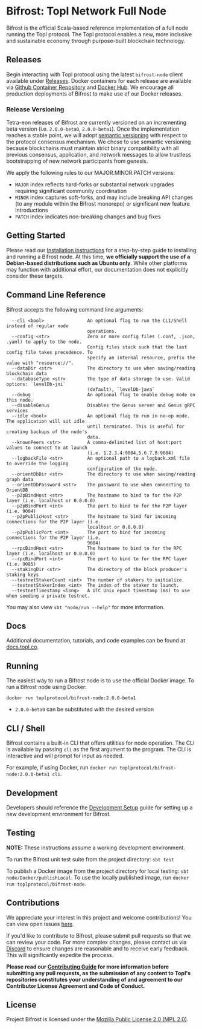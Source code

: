 Bifrost: Topl Network Full Node
====================================================================================================================================================================================
Bifrost is the official Scala-based reference implementation of a full node running the Topl protocol.
The Topl protocol enables a new, more inclusive and sustainable economy through purpose-built blockchain technology.


Releases
----------
Begin interacting with Topl protocol using the latest `bifrost-node` client available under [Releases](https://github.com/Topl/Project-Bifrost/releases/latest).
Docker containers for each release are available via [Github Container Repository](https://github.com/Topl/Bifrost/pkgs/container/bifrost-node) and [Docker Hub](https://hub.docker.com/r/toplprotocol/bifrost-node/tags).
We encourage all production deployments of Bifrost to make use of our Docker releases.

### Release Versioning
Tetra-eon releases of Bifrost are currently versioned on an incrementing beta version (i.e. `2.0.0-beta0`, `2.0.0-beta1`).  Once the implementation reaches a stable point, we will adopt [semantic versioning](https://semver.org/) with respect to the protocol consensus mechanism.
We chose to use semantic versioning because blockchains must maintain strict binary compatibility with all previous consensus, application, and network messages to allow trustless bootstrapping of new network participants from genesis.

We apply the following rules to our MAJOR.MINOR.PATCH versions:
- `MAJOR` index reflects hard-forks or substantial network upgrades requiring significant community coordination
- `MINOR` index captures soft-forks, and may include breaking API changes (to any module within the Bifrost monorepo) or significant new feature introductions
- `PATCH` index indicates non-breaking changes and bug fixes

Getting Started
-------------------
Please read our [Installation instructions](https://github.com/Topl/Bifrost/wiki/Install-and-Build) for a step-by-step
guide to installing and running a Bifrost node. At this time, **we officially support the use of a Debian-based distributions such as Ubuntu only**. While other platforms may function with additional effort, our documentation does not explicitly consider these targets.

Command Line Reference
----------
Bifrost accepts the following command line arguments:
```
  --cli <bool>                An optional flag to run the CLI/Shell instead of regular node
                              operations.
  --config <str>              Zero or more config files (.conf, .json, .yaml) to apply to the node.
                              Config files stack such that the last config file takes precedence. To
                              specify an internal resource, prefix the value with "resource://".
  --dataDir <str>             The directory to use when saving/reading blockchain data
  --databaseType <str>        The type of data storage to use. Valid options: `levelDb-jni`
                              (default), `levelDb-java`
  --debug                     An optional flag to enable debug mode on this node.
  --disableGenus              Disables the Genus server and Genus gRPC services
  --idle <bool>               An optional flag to run in no-op mode. The application will sit idle
                              until terminated. This is useful for creating backups of the node's
                              data.
  --knownPeers <str>          A comma-delimited list of host:port values to connect to at launch
                              (i.e. 1.2.3.4:9084,5.6.7.8:9084)
  --logbackFile <str>         An optional path to a logback.xml file to override the logging
                              configuration of the node.
  --orientDbDir <str>         The directory to use when saving/reading graph data
  --orientDbPassword <str>    The password to use when connecting to OrientDB
  --p2pBindHost <str>         The hostname to bind to for the P2P layer (i.e. localhost or 0.0.0.0)
  --p2pBindPort <int>         The port to bind to for the P2P layer (i.e. 9084)
  --p2pPublicHost <str>       The hostname to bind for incoming connections for the P2P layer (i.e.
                              localhost or 0.0.0.0)
  --p2pPublicPort <int>       The port to bind for incoming connections for the P2P layer (i.e.
                              9084)
  --rpcBindHost <str>         The hostname to bind to for the RPC layer (i.e. localhost or 0.0.0.0)
  --rpcBindPort <int>         The port to bind to for the RPC layer (i.e. 9085)
  --stakingDir <str>          The directory of the block producer's staking keys
  --testnetStakerCount <int>  The number of stakers to initialize.
  --testnetStakerIndex <int>  The index of the staker to launch.
  --testnetTimestamp <long>   A UTC Unix epoch timestamp (ms) to use when seeding a private testnet.
```
You may also view `sbt "node/run --help"` for more information.


Docs
----------
Additional documentation, tutorials, and code examples can be found at [docs.topl.co](http://docs.topl.co).

Running
-------------------
The easiest way to run a Bifrost node is to use the official Docker image.  To run a Bifrost node using Docker:

`docker run toplprotocol/bifrost-node:2.0.0-beta1`
- `2.0.0-beta0` can be substituted with the desired version

CLI / Shell
-------------------
Bifrost contains a built-in CLI that offers utilities for node operation. The CLI is available by passing `cli` as the first argument to the program. The CLI is interactive and will prompt for input as needed.

For example, if using Docker, run `docker run toplprotocol/bifrost-node:2.0.0-beta1 cli`.

Development
-------------------
Developers should reference the [Development Setup](./docs/DevelopmentSetup.md) guide for setting up a new development environment for Bifrost.

Testing
----------
**NOTE:** These instructions assume a working development environment.

To run the Bifrost unit test suite from the project directory: `sbt test`

To publish a Docker image from the project directory for local testing: `sbt node/Docker/publishLocal`.  To use the locally published image, run `docker run toplprotocol/bifrost-node`.

Contributions
-------------
We appreciate your interest in this project and welcome contributions! You can view open issues [here](https://github.com/Topl/Bifrost/issues).

If you'd like to contribute to Bifrost, please submit pull requests so that we can review your code. For more complex changes, please contact us via [Discord](https://discord.gg/SjYVTBnsQR) to ensure changes are reasonable and to receive  early feedback. This will significantly expedite the process.

**Please read our [Contributing Guide](https://github.com/Topl/Bifrost/blob/main/.github/CONTRIBUTING.md) for more information before submitting any pull requests, as the submission of any content to Topl's repositories constitutes your understanding of and agreement to our Contributor License Agreement and Code of Conduct.**

License
-------
Project Bifrost is licensed under the
[Mozilla Public License 2.0 (MPL 2.0)](https://opensource.org/licenses/MPL-2.0).
